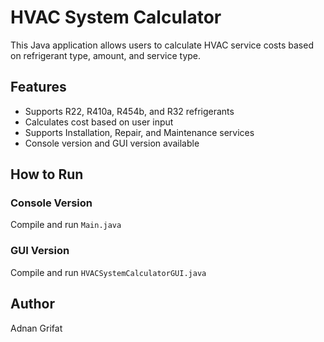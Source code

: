 # HVAC System Calculator

This Java application allows users to calculate HVAC service costs based on refrigerant type, amount, and service type.

## Features
- Supports R22, R410a, R454b, and R32 refrigerants
- Calculates cost based on user input
- Supports Installation, Repair, and Maintenance services
- Console version and GUI version available

## How to Run
### Console Version
Compile and run `Main.java`

### GUI Version
Compile and run `HVACSystemCalculatorGUI.java`

## Author
Adnan Grifat
